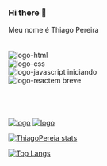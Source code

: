 ### Hi there 👋

Meu nome é Thiago Pereira
<br><br><br>
<img src="https://img.shields.io/badge/HTML5-E34F26?style=for-the-badge&logo=html5&logoColor=white" alt="logo-html">
<br>
<img src="https://img.shields.io/badge/CSS-239120?&style=for-the-badge&logo=css3&logoColor=white"  alt="logo-css">
<br>
<img src="https://img.shields.io/badge/JavaScript-F7DF1E?style=for-the-badge&logo=javascript&logoColor=black" alt="logo-javascript"> iniciando
<br>
<img src="https://img.shields.io/badge/React-20232A?style=for-the-badge&logo=react&logoColor=61DAFB" alt="logo-react">em breve
<br><br><br><br><br>
<a href="thiagopereirasantos@gmail.com"> <img src="https://img.shields.io/badge/Gmail-D14836?style=for-the-badge&logo=gmail&logoColor=white" alt="logo"></a>
<a href="linkedin.com/in/thiago-pereira-514772241"> <img src="https://img.shields.io/badge/LinkedIn-0077B5?style=for-the-badge&logo=linkedin&logoColor=white" alt="logo"></a>


[![ThiagoPereia stats](https://github-readme-stats.vercel.app/api?username=ThiagoPereira66)](https://github.com/anuraghazra/github-readme-stats)

[![Top Langs](https://github-readme-stats.vercel.app/api/top-langs/?username=ThiagoPereira66)](https://github.com/anuraghazra/github-readme-stats)
